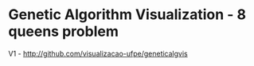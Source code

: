 # Genetic Algorithm Visualization - 8 queens problem

V1 - http://github.com/visualizacao-ufpe/geneticalgvis

